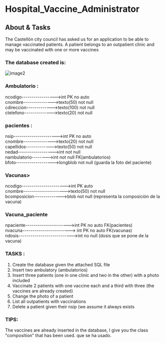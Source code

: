 # Hospital_Vaccine_Administrator

## About & Tasks

The Castellón city council has asked us for an application to be able to manage vaccinated patients. 
A patient belongs to an outpatient clinic and may be vaccinated with one or more vaccines

### The database created is:

![image2](https://user-images.githubusercontent.com/57392686/217212021-434bc27d-4ddb-4c0f-b396-0924dc9ad828.jpg)

### Ambulatorio :

ncodigo----------------->int PK no auto<br>
cnombre--------------->texto(50) not null<br>
cdireccion------------->texto(100) not null<br>
ctelefono-------------->texto(20) not null<br>


### pacientes :

nsip---------------------->int PK no auto<br>
cnombre--------------->texto(20) not null<br>
capellidos------------->texto(50) not null<br>
nedad------------------>int not null<br>
nambulatorio-------->int not null FK(ambulatorios)<br>
bfoto------------------->longblob not null (guarda la foto del paciente)<br>


### Vacunas> 

ncodigo---------------------->int PK auto<br>
cnombre--------------------->texto(50) not null<br>
bcomposicion-------------->blob not null (representa la composición de la vacuna)<br>

### Vacuna_paciente

npaciente---------------------->int PK no auto FK(pacientes)<br>
nvacuna------------------------> int PK no auto FK(vacunas)<br>
ndosis--------------------------->int no null (dosis que se pone de la vacuna)<br>


### TASKS :

1. Create the database given the attached SQL file
2. Insert two ambulatory (ambulatorios)
3. Insert three patients (one in one clinic and two in the other) with a photo included
4. Vaccinate 2 patients with one vaccine each and a third with three (the vaccines are 
already created)
5. Change the photo of a patient
6. List all outpatients with vaccinations
7. Delete a patient given their nsip (we assume it always exists

### TIPS:
The vaccines are already inserted in the database, I give you the class "composition" that has 
been used.
que se ha usado.
